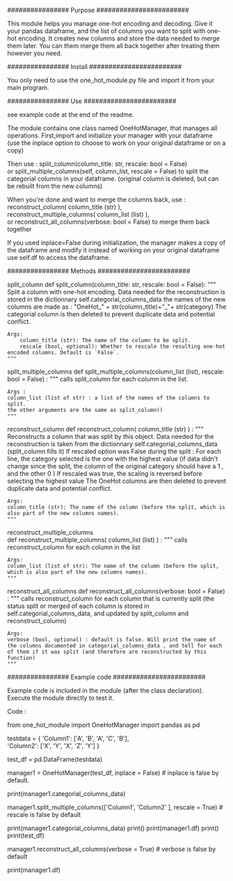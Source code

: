 ################   Purpose   ########################

This module helps you manage one-hot encoding and decoding.
Give it your pandas dataframe, and the list of columns you want to split with one-hot encoding. It creates new columns and store the data needed to merge them later.
You can them merge them all back together after treating them however you need.


################   Install    ########################

You only need to use the one_hot_module.py file and import it from your main program.



################   Use    ########################

see example code at the end of the readme.

The module contains one class named OneHotManager, that manages all operations.
First,import and initialize your manager with your dataframe (use the inplace option to choose to work on your original dataframe or on a copy)

Then use :
split_column(column_title: str, rescale: bool = False)   
or 
split_multiple_columns(self, column_list, rescale = False)
to split the categorial columns in your dataframe. (original column is deleted, but can be rebuilt from the new columns)

When you're done and want to merge the columns back, use :
reconstruct_column( column_title (str) ),   
reconstruct_multiple_columns( column_list (list) ),   
or 
reconstruct_all_columns(verbose: bool = False) 
to merge them back together



If you used inplace=False during initialization, the manager makes a copy of the dataframe and modify it instead of working on your original dataframe
use self.df to access the dataframe.






################   Methods    ########################

split_column
def split_column(column_title: str, rescale: bool = False):
    """
	Split a column with one-hot encoding. Data needed for the reconstruction is stored in the dictionnary self.categorial_columns_data
	the names of the new columns are made as : 
	"OneHot_" + str(column_title)+"_"+ str(category)
	The categorial column is then deleted to prevent duplicate data and potential conflict.
	

    Args:
        column_title (str): The name of the column to be split.
        rescale (bool, optional): Whether to rescale the resulting one-hot encoded columns. Default is `False`.
    """



split_multiple_columns
def split_multiple_columns(column_list (list), rescale: bool = False) :
	"""
	calls split_column for each column in the list.
	
	Args : 
	column_list (list of str) : a list of the names of the columns to split.
	the other arguments are the same as split_column()
	"""
	
	
reconstruct_column
def reconstruct_column( column_title (str) ) :
	"""
	Reconstructs a column that was split by this object. Data needed for the reconstruction is taken from the dictionnary self.categorial_columns_data (split_column fills it)
	If rescaled option was False during the split : 
	For each line, the category selected is the one with the highest value (if data didn't change since the split, the column of the original category should have a 1 , and the other 0 )
	If rescaled was true, the scaling is reversed before selecting the highest value
	The OneHot columns are then deleted to prevent duplicate data and potential conflict.	
	

	Args:
	column_title (str): The name of the column (before the split, which is also part of the new columns names).
	"""

 
reconstruct_multiple_columns    	
def reconstruct_multiple_columns( column_list (list) ) : 
	"""
	calls reconstruct_column for each column in the list
	
	Args:
	column_list (list of str): The name of the column (before the split, which is also part of the new columns names).
	"""

    
reconstruct_all_columns
def reconstruct_all_columns(verbose: bool = False) : 
   	"""
	calls reconstruct_column for each column  that is currently split 
	(the status split or merged of each column is stored in self.categorial_columns_data, and updated by split_column and reconstruct_column)
	
	Args:
	verbose (bool, optional) : default is false. Will print the name of the columns documented in categorial_columns_data , and tell for each of them if it was split (and therefore are reconstructed by this function)
	"""



################   Example code    ########################

Example code is included in the module (after the class declaration). Execute the module directly to test it.

Code : 

from one_hot_module import OneHotManager
import pandas as pd

testdata = {
    'Column1': ['A', 'B', 'A', 'C', 'B'],  
    'Column2': ['X', 'Y', 'X', 'Z', 'Y']
}

test_df = pd.DataFrame(testdata)

manager1 = OneHotManager(test_df, inplace = False) # inplace is false by default.

print(manager1.categorial_columns_data)

manager1.split_multiple_columns(['Column1', 'Column2' ], rescale = True) # rescale is false by default

print(manager1.categorial_columns_data)
print()
print(manager1.df)
print()
print(test_df)

manager1.reconstruct_all_columns(verbose = True) # verbose is false by default

print(manager1.df)



















